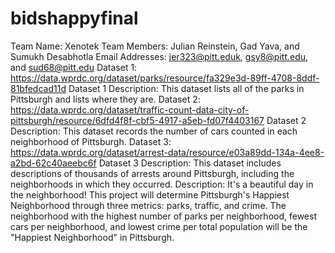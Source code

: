 # bidshappyfinal

Team Name: Xenotek
Team Members: Julian Reinstein, Gad Yava, and Sumukh Desabhotla
Email Addresses: jer323@pitt.eduk, gsy8@pitt.edu, and sud68@pitt.edu
Dataset 1: https://data.wprdc.org/dataset/parks/resource/fa329e3d-89ff-4708-8ddf-81bfedcad11d
Dataset 1 Description: This dataset lists all of the parks in Pittsburgh and lists where they are.
Dataset 2: https://data.wprdc.org/dataset/traffic-count-data-city-of-pittsburgh/resource/6dfd4f8f-cbf5-4917-a5eb-fd07f4403167
Dataset 2 Description: This dataset records the number of cars counted in each neighborhood of Pittsburgh.
Dataset 3: https://data.wprdc.org/dataset/arrest-data/resource/e03a89dd-134a-4ee8-a2bd-62c40aeebc6f
Dataset 3 Description: This dataset includes descriptions of thousands of arrests around Pittsburgh, including the neighborhoods in which they occurred.
Description: It's a beautiful day in the neighborhood! This project will determine Pittsburgh's Happiest Neighborhood through three metrics: parks, traffic, and crime. The neighborhood with the highest number of parks per neighborhood, fewest cars per neighborhood, and lowest crime per total population will be the "Happiest Neighborhood" in Pittsburgh.